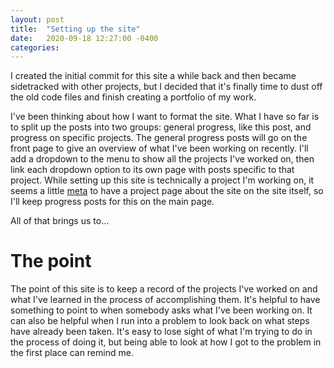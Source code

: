 ```yaml
---
layout: post
title:  "Setting up the site"
date:   2020-09-18 12:27:00 -0400
categories: 
---
```

I created the initial commit for this site a while back and then became sidetracked with other projects, but I decided that it's finally time to dust off the old code files and finish creating a portfolio of my work.

I've been thinking about how I want to format the site. What I have so far is to split up the posts into two groups: general progress, like this post, and progress on specific projects. The general progress posts will go on the front page to give an overview of what I've been working on recently. I'll add a dropdown to the menu to show all the projects I've worked on, then link each dropdown option to its own page with posts specific to that project. While setting up this site is technically a project I'm working on, it seems a little [meta][meta] to have a project page about the site on the site itself, so I'll keep progress posts for this on the main page.

All of that brings us to...

# The point
The point of this site is to keep a record of the projects I've worked on and what I've learned in the process of accomplishing them. It's helpful to have something to point to when somebody asks what I've been working on. It can also be helpful when I run into a problem to look back on what steps have already been taken. It's easy to lose sight of what I'm trying to do in the process of doing it, but being able to look at how I got to the problem in the first place can remind me.


[meta]: https://xkcd.com/917/
